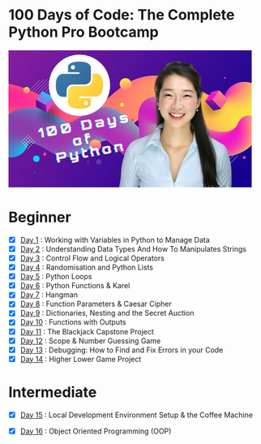 # 100 Days of Code: The Complete Python Pro Bootcamp

![100 Days Of Code](./images/100days-of-code.jpg)
# Beginner
- [x] [Day 1] : Working with Variables in Python to Manage Data
- [x] [Day 2] : Understanding Data Types And How To Manipulates Strings
- [x] [Day 3] : Control Flow and Logical Operators  
- [x] [Day 4] : Randomisation and Python Lists
- [x] [Day 5] : Python Loops
- [x] [Day 6] : Python Functions & Karel 
- [x] [Day 7] : Hangman   
- [x] [Day 8] : Function Parameters & Caesar Cipher  
- [x] [Day 9] : Dictionaries, Nesting and the Secret Auction
- [x] [Day 10] : Functions with Outputs  
- [x] [Day 11] : The Blackjack Capstone Project  
- [x] [Day 12] : Scope & Number Guessing Game  
- [x] [Day 13] : Debugging: How to Find and Fix Errors in your Code 
- [x] [Day 14] : Higher Lower Game Project  

#  Intermediate  
- [x] [Day 15] : Local Development Environment Setup & the Coffee Machine  
- [x] [Day 16] : Object Oriented Programming (OOP)  












<!-- repository Link  -->
[Day 1]:https://github.com/themilon/100-Days-Python/tree/main/Day-01
[Day 2]:https://github.com/themilon/100-Days-Python/tree/main/Day-02
[Day 3]:https://github.com/themilon/100-Days-Python/tree/main/Day-03
[Day 4]:https://github.com/themilon/100-Days-Python/tree/main/Day-04
[Day 5]:https://github.com/themilon/100-Days-Python/tree/main/Day-05
[Day 6]:https://github.com/themilon/100-Days-Python/tree/main/Day-06
[Day 7]:https://github.com/themilon/100-Days-Python/tree/main/Day-07
[Day 8]:https://github.com/themilon/100-Days-Python/tree/main/Day-08
[Day 9]:https://github.com/themilon/100-Days-Python/tree/main/Day-09
[Day 10]:https://github.com/themilon/100-Days-Python/tree/main/Day-10
[Day 11]:https://github.com/themilon/100-Days-Python/tree/main/Day-11
[Day 12]:https://github.com/themilon/100-Days-Python/tree/main/Day-12
[Day 13]:https://github.com/themilon/100-Days-Python/tree/main/Day-13
[Day 14]:https://github.com/themilon/100-Days-Python/tree/main/Day-14
[Day 15]:https://github.com/themilon/100-Days-Python/tree/main/Day-15
[Day 16]:https://github.com/themilon/100-Days-Python/tree/main/Day-16